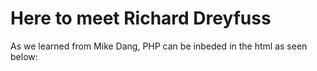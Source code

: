<!DOCTYPE html>
<html>
    <head>
        <title></title>
    </head>
    <body>
        <h1>Here to meet Richard Dreyfuss</h1>
        <p>As we learned from Mike Dang, PHP can be inbeded in the html as seen below:</p>
        <code>
             <p>
                 <?php
                     echo ""; 
                 ?>
            </p>
        </code>
    </body>
</html>



